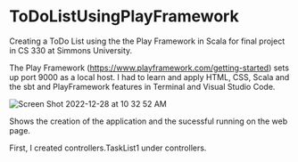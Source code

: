 # ToDoListUsingPlayFramework
Creating a ToDo List using the the Play Framework in Scala for final project in CS 330 at Simmons University.

The Play Framework (https://www.playframework.com/getting-started) sets up port 9000 as a local host. I had to learn and apply HTML, CSS, Scala and the sbt and PlayFramework features in Terminal and Visual Studio Code. 

![Screen Shot 2022-12-28 at 10 32 52 AM](https://user-images.githubusercontent.com/113136952/209838310-e78aac96-9d9e-46d4-a752-86fce852d4bc.jpg)

Shows the creation of the application and the sucessful running on the web page. 

First, I created controllers.TaskList1 under controllers. 






[^1]: https://www.youtube.com/watch?v=YhOOnE4_KWA&list=PLLMXbkbDbVt8tBiGc1y69BZdG8at1D7ZF&index=3
[^2]: https://www.baeldung.com/scala/play-framework-intro
[^3]: https://www.baeldung.com/scala/play-templating
[^4]: https://www.playframework.com/documentation/2.0.4/ScalaTodoList
[^5]: https://www.playframework.com/documentation/2.0.4/NewApplication

